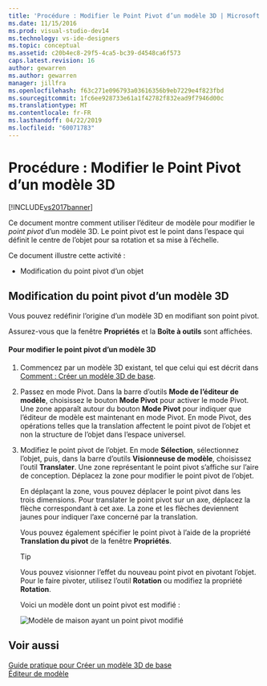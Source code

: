 ```yaml
---
title: 'Procédure : Modifier le Point Pivot d’un modèle 3D | Microsoft Docs'
ms.date: 11/15/2016
ms.prod: visual-studio-dev14
ms.technology: vs-ide-designers
ms.topic: conceptual
ms.assetid: c20b4ec8-29f5-4ca5-bc39-d4548ca6f573
caps.latest.revision: 16
author: gewarren
ms.author: gewarren
manager: jillfra
ms.openlocfilehash: f63c271e096793a03616356b9eb7229e4f823fbd
ms.sourcegitcommit: 1fc6ee928733e61a1f42782f832ead9f7946d00c
ms.translationtype: MT
ms.contentlocale: fr-FR
ms.lasthandoff: 04/22/2019
ms.locfileid: "60071783"
---
```

# <a name="how-to-modify-the-pivot-point-of-a-3-d-model"></a>Procédure : Modifier le Point Pivot d’un modèle 3D
[!INCLUDE[vs2017banner](../includes/vs2017banner.md)]

Ce document montre comment utiliser l’éditeur de modèle pour modifier le *point pivot* d’un modèle 3D. Le point pivot est le point dans l’espace qui définit le centre de l’objet pour sa rotation et sa mise à l’échelle.  
  
 Ce document illustre cette activité :  
  
- Modification du point pivot d’un objet  
  
## <a name="modifying-the-pivot-point-of-a-3-d-model"></a>Modification du point pivot d’un modèle 3D  
 Vous pouvez redéfinir l’origine d’un modèle 3D en modifiant son point pivot.  
  
 Assurez-vous que la fenêtre **Propriétés** et la **Boîte à outils** sont affichées.  
  
#### <a name="to-modify-the-pivot-point-of-a-3-d-model"></a>Pour modifier le point pivot d’un modèle 3D  
  
1. Commencez par un modèle 3D existant, tel que celui qui est décrit dans [Comment : Créer un modèle 3D de base](../designers/how-to-create-a-basic-3-d-model.md).  
  
2. Passez en mode Pivot. Dans la barre d’outils **Mode de l’éditeur de modèle**, choisissez le bouton **Mode Pivot** pour activer le mode Pivot. Une zone apparaît autour du bouton **Mode Pivot** pour indiquer que l’éditeur de modèle est maintenant en mode Pivot. En mode Pivot, des opérations telles que la translation affectent le point pivot de l’objet et non la structure de l’objet dans l’espace universel.  
  
3. Modifiez le point pivot de l’objet. En mode **Sélection**, sélectionnez l’objet, puis, dans la barre d’outils **Visionneuse de modèle**, choisissez l’outil **Translater**. Une zone représentant le point pivot s’affiche sur l’aire de conception. Déplacez la zone pour modifier le point pivot de l’objet.  
  
    En déplaçant la zone, vous pouvez déplacer le point pivot dans les trois dimensions. Pour translater le point pivot sur un axe, déplacez la flèche correspondant à cet axe. La zone et les flèches deviennent jaunes pour indiquer l’axe concerné par la translation.  
  
    Vous pouvez également spécifier le point pivot à l’aide de la propriété **Translation du pivot** de la fenêtre **Propriétés**.  
  
   > [!TIP]
   >  Vous pouvez visionner l’effet du nouveau point pivot en pivotant l’objet. Pour le faire pivoter, utilisez l’outil **Rotation** ou modifiez la propriété **Rotation**.  
  
   Voici un modèle dont un point pivot est modifié :  
  
   ![Modèle de maison ayant un point pivot modifié](../designers/media/digit-modified-model.png "Digit-Modified-Model")  
  
## <a name="see-also"></a>Voir aussi  
 [Guide pratique pour Créer un modèle 3D de base](../designers/how-to-create-a-basic-3-d-model.md)   
 [Éditeur de modèle](../designers/model-editor.md)
